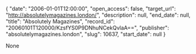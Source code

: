{
  "date": "2006-01-01T12:00:00", 
  "open_access": false, 
  "target_url": "http://absolutelymagazines.london/", 
  "description": null, 
  "end_date": null, 
  "title": "Absolutely Magazines", 
  "record_id": "20060101T120000/KzsfYS0P9DNhuNCekQvlaA==", 
  "publisher": "absolutelymagazines.london", 
  "slug": 10637, 
  "start_date": null
}

None